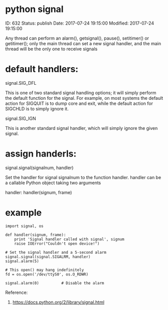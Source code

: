 # python signal


ID: 632
Status: publish
Date: 2017-07-24 19:15:00
Modified: 2017-07-24 19:15:00


Any thread can perform an alarm(), getsignal(), pause(), setitimer() or getitimer(); only the main thread can set a new signal handler, and the main thread will be the only one to receive signals

# default handlers:

signal.SIG_DFL

This is one of two standard signal handling options; it will simply perform the default function for the signal. For example, on most systems the default action for SIGQUIT is to dump core and exit, while the default action for SIGCHLD is to simply ignore it.

signal.SIG_IGN

This is another standard signal handler, which will simply ignore the given signal.

# assign handerls:
signal.signal(signalnum, handler)

Set the handler for signal signalnum to the function handler. handler can be a callable Python object taking two arguments

handler: handler(signum, frame)

# example

```
import signal, os

def handler(signum, frame):
    print 'Signal handler called with signal', signum
    raise IOError("Couldn't open device!")

# Set the signal handler and a 5-second alarm
signal.signal(signal.SIGALRM, handler)
signal.alarm(5)

# This open() may hang indefinitely
fd = os.open('/dev/ttyS0', os.O_RDWR)

signal.alarm(0)          # Disable the alarm
```

Reference:

1. https://docs.python.org/2/library/signal.html